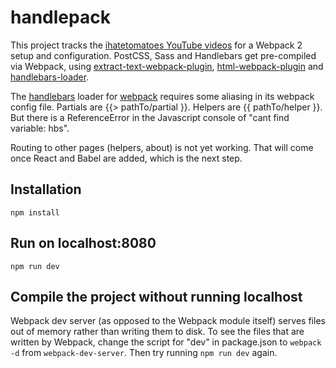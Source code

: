 # handlepack

This project tracks the [ihatetomatoes YouTube videos](https://www.youtube.com/channel/UC7O6CntQoAI-wYyJxYiqNUg) for a Webpack 2 setup and configuration. PostCSS, Sass and Handlebars get pre-compiled via Webpack, using [extract-text-webpack-plugin](https://www.npmjs.com/package/extract-text-webpack-plugin), [html-webpack-plugin](https://github.com/jantimon/html-webpack-plugin) and [handlebars-loader](https://github.com/pcardune/handlebars-loader).

The [handlebars](http://handlebarsjs.com) loader for [webpack](https://github.com/webpack/webpack) requires some aliasing in its webpack config file. Partials are {{> pathTo/partial }}. Helpers are {{ pathTo/helper }}. But there is a ReferenceError in the Javascript console of "cant find variable: hbs". 

Routing to other pages (helpers, about) is not yet working. That will come once React and Babel are added, which is the next step.

## Installation

`npm install`

## Run on localhost:8080

`npm run dev`

## Compile the project without running localhost

Webpack dev server (as opposed to the Webpack module itself) serves files out of memory rather than writing them to disk. To see the files that are written by Webpack, change the script for "dev" in package.json to `webpack -d` from `webpack-dev-server`.  Then try running `npm run dev` again.
